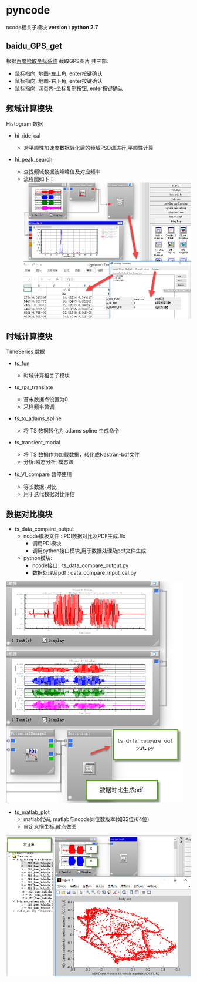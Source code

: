 # pyncode
ncode相关子模块
__version : python 2.7__

## baidu_GPS_get
根据[百度拾取坐标系统](https://api.map.baidu.com/lbsapi/getpoint/index.html) 截取GPS图片
共三部:
+ 鼠标指向, 地图-左上角, enter按键确认
+ 鼠标指向, 地图-右下角, enter按键确认
+ 鼠标指向, 网页内-坐标复制按钮, enter按键确认




## 频域计算模块
Histogram 数据
+ hi_ride_cal 
	+ 对平顺性加速度数据转化后的频域PSD谱进行,平顺性计算  


+ hi_peak_search 
	+ 查找频域数据波峰峰值及对应频率
	+ 流程图如下：
![hi_peak_search](./README/hi_peak_search.png)


## 时域计算模块
TimeSeries 数据

+ ts_fun
	+ 时域计算相关子模块

+ ts_rps_translate 
	+ 首末数据点设置为0
	+ 采样频率微调

+ ts_to_adams_spline
	+ 将 TS 数据转化为 adams spline 生成命令

+ ts_transient_modal
	+ 将 TS 数据作为加载数据，转化成Nastran-bdf文件
	+ 分析:瞬态分析-模态法

+ ts_VI_compare 暂停使用
	+ 等长数据-对比
	+ 用于迭代数据对比评估

## 数据对比模块
+ ts_data_compare_output
	+ ncode模板文件 : PDI数据对比及PDF生成.flo
		+ 调用PDI模块
		+ 调用python接口模块,用于数据处理及pdf文件生成
	+ python模块:
		+ ncode接口 		: ts_data_compare_output.py
		+ 数据处理及pdf 	: data_compare_input_cal.py

![ts_data_compare_output](./README/ts_data_compare_output.png)


+ ts_matlab_plot
	+ matlab代码, matlab与ncode同位数版本(如32位/64位)
	+ 自定义横坐标,散点做图

![ts_matlab_plot](./README/ts_matlab_plot.png)
